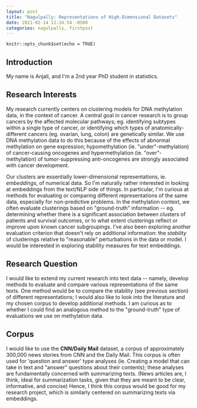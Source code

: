 ```yaml
---
layout: post
title: "Nagulpally: Representations of High-Dimensional Datasets"
date: 2021-02-14 12:24:54 -0500
categories: nagulpally, firstpost
---
```


```{r setup, include=FALSE}
knitr::opts_chunk$set(echo = TRUE)
```

## Introduction

My name is Anjali, and I'm a 2nd year PhD student in statistics.

## Research Interests

My research currently centers on clustering models for DNA methylation data, in the context of cancer. A central goal in cancer research is to group cancers by the affected molecular pathways; eg. identifying subtypes within a single type of cancer, or identifying which types of anatomically-different cancers (eg. ovarian, lung, colon) are genetically similar. We use DNA methylation data to do this because of the effects of abnormal methylation on gene expression; hypomethylation (ie. "under"-methylation) of cancer-causing oncogenes and hypermethylation (ie. "over"-methylation) of tumor-suppressing anti-oncogenes are strongly associated with cancer development. 

Our clusters are essentially lower-dimensional representations, ie. *embeddings*, of numerical data. So I'm naturally rather interested in looking at embeddings from the text/NLP side of things. In particular, I'm curious at methods for evaluating or comparing different representations of the same data, especially for non-predictive problems. In the methylation context, we often evaluate clusterings based on "ground-truth" information -- eg. determining whether there is a significant association between clusters of patients and survival outcomes, or to what extent clusterings reflect or improve upon known cancer subgroupings. I've also been exploring another evaluation criterion that doesn't rely on additional information: the *stability* of clusterings relative to "reasonable" perturbations in the data or model. I would be interested in exploring stability measures for text embeddings.

## Research Question

I would like to extend my current research into text data -- namely, develop methods to evaluate and compare various representations of the same texts. One method would be to compare the stability (see previous section) of different representations; I would also like to look into the literature and my chosen corpus to develop additional methods. I am curious as to whether I could find an analogous method to the "ground-truth" type of evaluations we use on methylation data.


## Corpus

I would like to use the **CNN/Daily Mail** dataset, a corpus of approximately 300,000 news stories  from CNN and the Daily Mail. This corpus is often used for 'question and answer' type analyses (ie. Creating a model that can take in text and "answer" questions about their contents); these analyses are fundamentally concerned with summarizing texts. (News articles are, I think, ideal for summarization tasks, given that they are meant to be clear, informative, and concise) Hence, I think this corpus would be good for my research project, which is similarly centered on summarizing texts via embeddings.